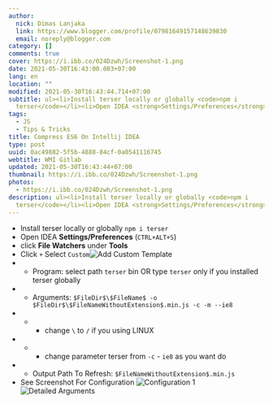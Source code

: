 ```yaml
---
author:
  nick: Dimas Lanjaka
  link: https://www.blogger.com/profile/07981649157148639830
  email: noreply@blogger.com
category: []
comments: true
cover: https://i.ibb.co/024Dzwh/Screenshot-1.png
date: 2021-05-30T16:43:00.003+07:00
lang: en
location: ""
modified: 2021-05-30T16:43:44.714+07:00
subtitle: ul><li>Install terser locally or globally <code>npm i
  terser</code></li><li>Open IDEA <strong>Settings/Preferences</strong>
tags:
  - JS
  - Tips & Tricks
title: Compress ES6 On Intellij IDEA
type: post
uuid: 0ac49882-5f5b-4888-84cf-0a0541116745
webtitle: WMI Gitlab
updated: 2021-05-30T16:43:44+07:00
thumbnail: https://i.ibb.co/024Dzwh/Screenshot-1.png
photos:
  - https://i.ibb.co/024Dzwh/Screenshot-1.png
description: ul><li>Install terser locally or globally <code>npm i
  terser</code></li><li>Open IDEA <strong>Settings/Preferences</strong>
---
```


<ul><li>Install terser locally or globally <code>npm i terser</code></li><li>Open IDEA <strong>Settings/Preferences</strong> (<code>CTRL+ALT+S</code>)</li><li>click <strong>File Watchers</strong> under <strong>Tools</strong></li><li>Click <code>+</code> Select <code>Custom</code><img src="https://i.ibb.co/024Dzwh/Screenshot-1.png" alt="Add Custom Template"></li><li><ul><li>Program: select path <code>terser</code> bin OR type <code>terser</code> only if you installed terser globally</li></ul></li><li><ul><li>Arguments: <code>$FileDir$\$FileName$ -o $FileDir$\$FileNameWithoutExtension$.min.js -c -m --ie8</code></li></ul></li><li><ul><li><ul><li>change <code>\</code> to <code>/</code> if you using LINUX</li></ul></li></ul></li><li><ul><li><ul><li>change parameter terser from <code>-c</code> - <code>ie8</code> as you want do</li></ul></li></ul></li><li><ul><li>Output Path To Refresh: <code>$FileNameWithoutExtension$.min.js</code></li></ul></li><li>See Screenshot For Configuration <img src="https://i.ibb.co/0YRZNj7/Screenshot-2.png" alt="Configuration 1"><img src="https://i.ibb.co/TtHPZJg/Screenshot-3.png" alt="Detailed Arguments"></li></ul><script>document.querySelectorAll("pre,code");
  pretext.forEach(function (el) {
    el.classList.toggle("notranslate", true);
  });</script><script>document.querySelectorAll("pre,code");
  pretext.forEach(function (el) {
    el.classList.toggle("notranslate", true);
  });</script><script>document.querySelectorAll("pre,code");
  pretext.forEach(function (el) {
    el.classList.toggle("notranslate", true);
  });</script>